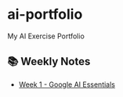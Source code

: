 # ai-portfolio
My AI Exercise Portfolio

## 📚 Weekly Notes

- [Week 1 - Google AI Essentials](./notes/week1/README.md)
